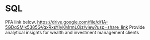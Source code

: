 # SQL
 PFA link below. https://drive.google.com/file/d/1A-5GDqSMlx5385GVqxRxsYIyKMrmLOjz/view?usp=share_link
 Provide analytical insights for wealth and investment management clients
